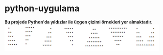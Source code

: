 # python-uygulama <br>
**Bu projede Python'da yıldızlar ile üçgen çizimi örnekleri yer almaktadır.** <br>
![Yıldızlar](https://github.com/idilbilik/python-uygulama1/blob/main/images/imagestars.png)
